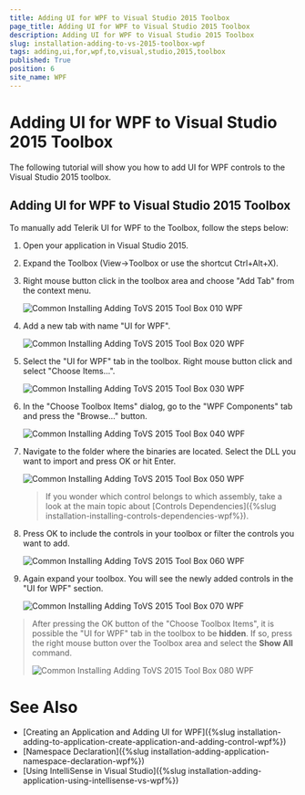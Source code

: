 ```yaml
---
title: Adding UI for WPF to Visual Studio 2015 Toolbox
page_title: Adding UI for WPF to Visual Studio 2015 Toolbox
description: Adding UI for WPF to Visual Studio 2015 Toolbox
slug: installation-adding-to-vs-2015-toolbox-wpf
tags: adding,ui,for,wpf,to,visual,studio,2015,toolbox
published: True
position: 6
site_name: WPF
---
```


# Adding UI for WPF to Visual Studio 2015 Toolbox

The following tutorial will show you how to add UI for WPF controls to the Visual Studio 2015 toolbox.

## Adding UI for WPF to Visual Studio 2015 Toolbox

To manually add Telerik UI for WPF to the Toolbox, follow the steps below:

1. Open your application in Visual Studio 2015.

1. Expand the Toolbox (View->Toolbox or use the shortcut Ctrl+Alt+X). 

1. Right mouse button click in the toolbox area and choose "Add Tab" from the context menu.

	![Common Installing Adding ToVS 2015 Tool Box 010 WPF](images/Common_InstallingAddingToVS2015ToolBox_01.png)

1. Add a new tab with name "UI for WPF".

	![Common Installing Adding ToVS 2015 Tool Box 020 WPF](images/Common_InstallingAddingToVS2015ToolBox_02.png)

1. Select the "UI for WPF" tab in the toolbox. Right mouse button click and select "Choose Items...".

	![Common Installing Adding ToVS 2015 Tool Box 030 WPF](images/Common_InstallingAddingToVS2015ToolBox_03.png)

1. In the "Choose Toolbox Items" dialog, go to the "WPF Components" tab and press the "Browse..." button.

	![Common Installing Adding ToVS 2015 Tool Box 040 WPF](images/Common_InstallingAddingToVS2015ToolBox_04.png)

1. Navigate to the folder where the binaries are located. Select the DLL you want to import and press OK or hit Enter.

	![Common Installing Adding ToVS 2015 Tool Box 050 WPF](images/Common_InstallingAddingToVS2015ToolBox_05.png)

	>If you wonder which control belongs to which assembly, take a look at the main topic about [Controls Dependencies]({%slug installation-installing-controls-dependencies-wpf%}).

1. Press OK to include the controls in your toolbox or filter the controls you want to add.

	![Common Installing Adding ToVS 2015 Tool Box 060 WPF](images/Common_InstallingAddingToVS2015ToolBox_06.png)

1. Again expand your toolbox. You will see the newly added controls in the "UI for WPF" section.

	![Common Installing Adding ToVS 2015 Tool Box 070 WPF](images/Common_InstallingAddingToVS2015ToolBox_07.png)

>After pressing the OK button of the "Choose Toolbox Items", it is possible the "UI for WPF" tab in the toolbox to be __hidden__. If so, press the right mouse button over the Toolbox area and select the __Show All__ command.
>
>![Common Installing Adding ToVS 2015 Tool Box 080 WPF](images/Common_InstallingAddingToVS2015ToolBox_08.png)

# See Also
 * [Creating an Application and Adding UI for WPF]({%slug installation-adding-to-application-create-application-and-adding-control-wpf%})
 * [Namespace Declaration]({%slug installation-adding-application-namespace-declaration-wpf%})
 * [Using IntelliSense in Visual Studio]({%slug installation-adding-application-using-intellisense-vs-wpf%})